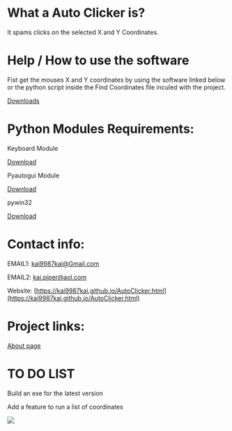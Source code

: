# What a Auto Clicker is?
It spams clicks on the selected X and Y Coordinates.

# Help / How to use the software
Fist get the mouses X and Y coordinates by using the software linked below or the python script inside the Find Coordinates file inculed with the project.

[Downloads](http://www.adminsehow.com/wp-content/uploads/2012/03/MousePos.exe)

# Python Modules Requirements:

Keyboard Module

[Download](https://pypi.org/project/keyboard/#files)

Pyautogui Module

[Download](https://pypi.org/project/PyAutoGUI/)

pywin32

[Download](https://pypi.org/project/pywin32/)

# Contact info:

EMAIL1: kai9987kai@Gmail.com

EMAIL2: kai.piper@aol.com

Website: [https://kai9987kai.github.io/AutoClicker.html](https://kai9987kai.github.io/AutoClicker.html)


# Project links:
 
  [About page](https://kai9987kai.github.io/AutoClicker.html)
  
# TO DO LIST
Build an exe for the latest version 

Add a feature to run a list of coordinates

![](https://kai9987kai.github.io/new.PNG)

